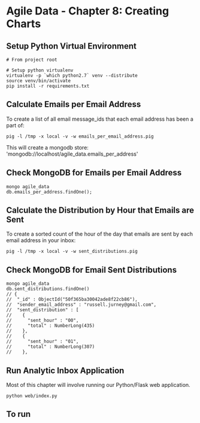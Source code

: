 Agile Data - Chapter 8: Creating Charts
===============================================================

## Setup Python Virtual Environment ##

```
# From project root

# Setup python virtualenv
virtualenv -p `which python2.7` venv --distribute
source venv/bin/activate
pip install -r requirements.txt
```

## Calculate Emails per Email Address ##

To create a list of all email message_ids that each email address has been a part of:
```
pig -l /tmp -x local -v -w emails_per_email_address.pig
```

This will create a mongodb store: 'mongodb://localhost/agile_data.emails_per_address'

## Check MongoDB for Emails per Email Address ##

```
mongo agile_data
db.emails_per_address.findOne();
```
## Calculate the Distribution by Hour that Emails are Sent ##

To create a sorted count of the hour of the day that emails are sent by each email address in your inbox:
```
pig -l /tmp -x local -v -w sent_distributions.pig
```

## Check MongoDB for Email Sent Distributions ##

```
mongo agile_data
db.sent_distributions.findOne()
// {
//  "_id" : ObjectId("50f365ba30042ade8f22cb86"),
//  "sender_email_address" : "russell.jurney@gmail.com",
//  "sent_distribution" : [
//    {
//      "sent_hour" : "00",
//      "total" : NumberLong(435)
//    },
//    {
//      "sent_hour" : "01",
//      "total" : NumberLong(307)
//    },
```

## Run Analytic Inbox Application ##

Most of this chapter will involve running our Python/Flask web application.

```
python web/index.py
```

## To run ##
